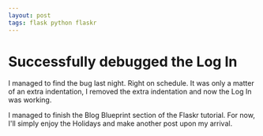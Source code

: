 ```yaml
---
layout: post
tags: flask python flaskr 
---
```

# Successfully debugged the Log In

I managed to find the bug last night. Right on schedule. It was only
a matter of an extra indentation, I removed the extra indentation
and now the Log In was working.

I managed to finish the Blog Blueprint section of the Flaskr
tutorial. For now, I'll simply enjoy the Holidays and make another
post upon my arrival.